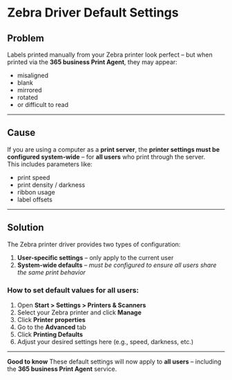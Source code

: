 # Zebra Driver Default Settings

## Problem

Labels printed manually from your Zebra printer look perfect – but when printed via the **365 business Print Agent**, they may appear:

- misaligned  
- blank  
- mirrored  
- rotated  
- or difficult to read

---

## Cause

If you are using a computer as a **print server**, the **printer settings must be configured system-wide** – for **all users** who print through the server.  
This includes parameters like:

- print speed  
- print density / darkness  
- ribbon usage  
- label offsets

---

## Solution

The Zebra printer driver provides two types of configuration:

1. **User-specific settings** – only apply to the current user
2. **System-wide defaults** – *must be configured to ensure all users share the same print behavior*

### How to set default values for all users:

1. Open **Start > Settings > Printers & Scanners**
2. Select your Zebra printer and click **Manage**
3. Click **Printer properties**
4. Go to the **Advanced** tab
5. Click **Printing Defaults**
6. Adjust your desired settings here (e.g., speed, darkness, etc.)

---

<div class="alert alert-notice">
    <i class="fa-duotone fa-solid fa-lightbulb fa-xl"></i>
    <strong>Good to know</strong>
    These default settings will now apply to <b>all users</b> – including the <b>365 business Print Agent</b> service.
</div>
